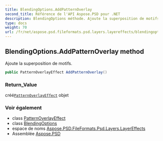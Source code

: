 ```yaml
---
title: BlendingOptions.AddPatternOverlay
second_title: Référence de l'API Aspose.PSD pour .NET
description: BlendingOptions méthode. Ajoute la superposition de motifs.
type: docs
weight: 70
url: /fr/net/aspose.psd.fileformats.psd.layers.layereffects/blendingoptions/addpatternoverlay/
---
```

## BlendingOptions.AddPatternOverlay method

Ajoute la superposition de motifs.

```csharp
public PatternOverlayEffect AddPatternOverlay()
```

### Return_Value

créé[`PatternOverlayEffect`](../../patternoverlayeffect/) objet

### Voir également

* class [PatternOverlayEffect](../../patternoverlayeffect/)
* class [BlendingOptions](../)
* espace de noms [Aspose.PSD.FileFormats.Psd.Layers.LayerEffects](../../blendingoptions/)
* Assemblée [Aspose.PSD](../../../)


